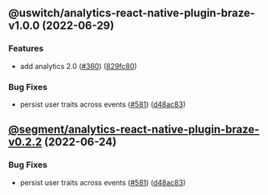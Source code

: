## @uswitch/analytics-react-native-plugin-braze-v1.0.0 (2022-06-29)


### Features

* add analytics 2.0 ([#360](https://github.com/uswitch/analytics-react-native/issues/360)) ([829fc80](https://github.com/uswitch/analytics-react-native/commit/829fc80bc8c4f59fa99dadd25083efa422d577f0))


### Bug Fixes

* persist user traits across events ([#581](https://github.com/uswitch/analytics-react-native/issues/581)) ([d48ac83](https://github.com/uswitch/analytics-react-native/commit/d48ac834000a4a81524b30ec1e386f337d55adf2))

## [@segment/analytics-react-native-plugin-braze-v0.2.2](https://github.com/segmentio/analytics-react-native/compare/@segment/analytics-react-native-plugin-braze-v0.2.1...@segment/analytics-react-native-plugin-braze-v0.2.2) (2022-06-24)


### Bug Fixes

* persist user traits across events ([#581](https://github.com/segmentio/analytics-react-native/issues/581)) ([d48ac83](https://github.com/segmentio/analytics-react-native/commit/d48ac834000a4a81524b30ec1e386f337d55adf2))
